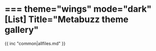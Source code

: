 ===
theme="wings"
mode="dark"
[List]
Title="Metabuzz theme gallery"
===

{{ inc "common|allfiles.md" }}


